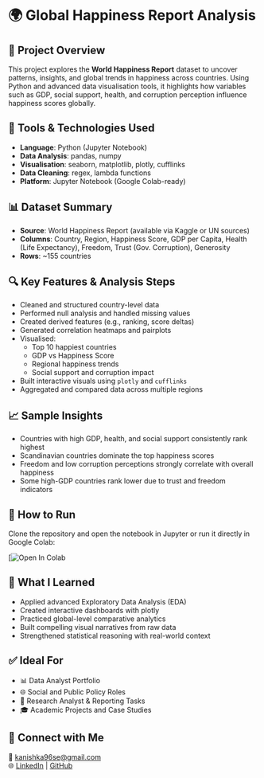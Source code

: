 # 🌍 Global Happiness Report Analysis

## 📌 Project Overview
This project explores the **World Happiness Report** dataset to uncover patterns, insights, and global trends in happiness across countries. Using Python and advanced data visualisation tools, it highlights how variables such as GDP, social support, health, and corruption perception influence happiness scores globally.

## 🧰 Tools & Technologies Used
- **Language**: Python (Jupyter Notebook)
- **Data Analysis**: pandas, numpy
- **Visualisation**: seaborn, matplotlib, plotly, cufflinks
- **Data Cleaning**: regex, lambda functions
- **Platform**: Jupyter Notebook (Google Colab-ready)

## 📊 Dataset Summary
- **Source**: World Happiness Report (available via Kaggle or UN sources)
- **Columns**: Country, Region, Happiness Score, GDP per Capita, Health (Life Expectancy), Freedom, Trust (Gov. Corruption), Generosity
- **Rows**: ~155 countries

## 🔍 Key Features & Analysis Steps
- Cleaned and structured country-level data
- Performed null analysis and handled missing values
- Created derived features (e.g., ranking, score deltas)
- Generated correlation heatmaps and pairplots
- Visualised:
  - Top 10 happiest countries
  - GDP vs Happiness Score
  - Regional happiness trends
  - Social support and corruption impact
- Built interactive visuals using `plotly` and `cufflinks`
- Aggregated and compared data across multiple regions

## 📈 Sample Insights
- Countries with high GDP, health, and social support consistently rank highest
- Scandinavian countries dominate the top happiness scores
- Freedom and low corruption perceptions strongly correlate with overall happiness
- Some high-GDP countries rank lower due to trust and freedom indicators

## 🚀 How to Run
Clone the repository and open the notebook in Jupyter or run it directly in Google Colab:

[![Open In Colab](https://colab.research.google.com/github/Kanishka96ac/Global-Happiness-Analysis/blob/main/Global_Happiness_Report_Analysis.ipynb)

## 🧠 What I Learned
- Applied advanced Exploratory Data Analysis (EDA)
- Created interactive dashboards with plotly
- Practiced global-level comparative analytics
- Built compelling visual narratives from raw data
- Strengthened statistical reasoning with real-world context

## ✅ Ideal For
- 📊 Data Analyst Portfolio  
- 🌐 Social and Public Policy Roles  
- 🧠 Research Analyst & Reporting Tasks  
- 🎓 Academic Projects and Case Studies  

## 🔗 Connect with Me
📧 kanishka96se@gmail.com  
🌐 [LinkedIn](https://www.linkedin.com/in/kanishka96/) | [GitHub](https://github.com/Kanishka96ac)
